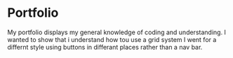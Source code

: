 # Portfolio

My portfolio displays my general knowledge of coding and understanding. 
I wanted to show that i understand how tou use a grid system
I went for a differnt style using buttons in differant places rather than a nav bar. 
